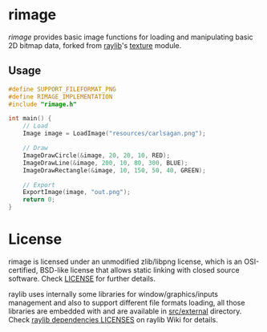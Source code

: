 # rimage

*rimage* provides basic image functions for loading and manipulating basic 2D bitmap data, forked from [raylib](https://github.com/raysan5/raylib)'s [texture](https://github.com/raysan5/raylib/blob/master/src/rtextures.c) module.

## Usage

``` c
#define SUPPORT_FILEFORMAT_PNG
#define RIMAGE_IMPLEMENTATION
#include "rimage.h"

int main() {
    // Load
    Image image = LoadImage("resources/carlsagan.png");

    // Draw
    ImageDrawCircle(&image, 20, 20, 10, RED);
    ImageDrawLine(&image, 200, 10, 80, 300, BLUE);
    ImageDrawRectangle(&image, 10, 150, 50, 40, GREEN);

    // Export
    ExportImage(image, "out.png");
    return 0;
}
```


# License

rimage is licensed under an unmodified zlib/libpng license, which is an OSI-certified, BSD-like license that allows static linking with closed source software. Check [LICENSE](LICENSE) for further details.

raylib uses internally some libraries for window/graphics/inputs management and also to support different file formats loading, all those libraries are embedded with and are available in [src/external](https://github.com/raysan5/raylib/tree/master/src/external) directory. Check [raylib dependencies LICENSES](https://github.com/raysan5/raylib/wiki/raylib-dependencies) on raylib Wiki for details.
